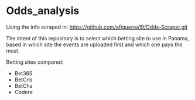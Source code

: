 # Odds_analysis

Using the info scraped in: https://github.com/afigueroa19/Odds-Scraper.git

The intent of this repository is to select which betting site to use in Panama, based in which site the events are uploaded first and which one pays the most.

Betting sites compared:
- Bet365
- BetCris
- BetCha
- Codere


